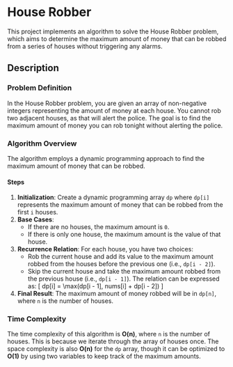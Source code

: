 # House Robber

This project implements an algorithm to solve the House Robber problem, which aims to determine the maximum amount of money that can be robbed from a series of houses without triggering any alarms.

## Description

### Problem Definition
In the House Robber problem, you are given an array of non-negative integers representing the amount of money at each house. You cannot rob two adjacent houses, as that will alert the police. The goal is to find the maximum amount of money you can rob tonight without alerting the police.

### Algorithm Overview
The algorithm employs a dynamic programming approach to find the maximum amount of money that can be robbed.

#### Steps
1. **Initialization**: Create a dynamic programming array `dp` where `dp[i]` represents the maximum amount of money that can be robbed from the first `i` houses.
2. **Base Cases**: 
   - If there are no houses, the maximum amount is `0`.
   - If there is only one house, the maximum amount is the value of that house.
3. **Recurrence Relation**: For each house, you have two choices:
   - Rob the current house and add its value to the maximum amount robbed from the houses before the previous one (i.e., `dp[i - 2]`).
   - Skip the current house and take the maximum amount robbed from the previous house (i.e., `dp[i - 1]`).
   The relation can be expressed as:
   \[
   dp[i] = \max(dp[i - 1], nums[i] + dp[i - 2])
   \]
4. **Final Result**: The maximum amount of money robbed will be in `dp[n]`, where `n` is the number of houses.

### Time Complexity
The time complexity of this algorithm is **O(n)**, where `n` is the number of houses. This is because we iterate through the array of houses once. The space complexity is also **O(n)** for the `dp` array, though it can be optimized to **O(1)** by using two variables to keep track of the maximum amounts.

